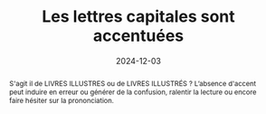 ---
Rubrique: Typographie
title: Les lettres capitales sont accentuées 
abstract: S'agit il de LIVRES ILLUSTRES ou de LIVRES ILLUSTRÉS&nbsp;? L’absence d'accent peut induire en erreur ou générer de la confusion,  ralentir la lecture ou encore faire hésiter sur la prononciation. 
categories: 
    - "presentation"
agrege: O0000-E080
opquast: 'N/A'
indiceebook: '080'
description: "Règle n°80"
before: "079"
weight: "080"
after: "081"
actif: '1'
layout: rules
date: 2024-12-03
tags: 
    - "Accessibilité"
    - "Lisibilité"
objectif: 
    - "Ne pas ralentir ou encombrer la lecture"
    - "Assurer la bonne prononciation par la voix de synthèse"
Meo: 
    - "La relecture par une personne formée à la correction de texte garantira un haut niveau de qualité de votre texte. À défaut, Les logiciels de traitement de texte et d'édition modernes disposent tous d'une fonction de correction orthographique."
Controle: 
    - "À chaque étape du processus éditorial, s'assurer de l'intégrité du text. Il est possible d'effectuer des contrôles semi automatisés grâce à différentes solutions basées sur l'étude du language."
epubcheck: false
ace: false
humancheck: true
ReadiumGoToolkit: 
Source: 
    - "SNE"
Referentiel: 
    - "[Web Content Accessibility Guidelines (WCAG)](https://www.w3.org/WAI/standards-guidelines/wcag/)"
steps: 
    - "Projet éditorial"
---